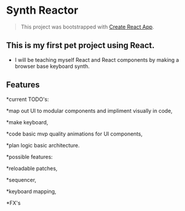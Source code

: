 # Synth Reactor

> This project was bootstrapped with [Create React App](https://github.com/facebookincubator/create-react-app).

## This is my first pet project using React.

* I will be teaching myself React and React components by making a  browser base keyboard synth.

## Features

*current TODO's:

  *map out UI to modular components and impliment visually in code,

  *make keyboard,

  *code basic mvp quality animations for UI components,

  *plan logic basic architecture.

*possible features:

  *reloadable patches,

  *sequencer,

  *keyboard mapping,

  *FX's